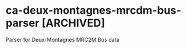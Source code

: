 ca-deux-montagnes-mrcdm-bus-parser [ARCHIVED]
==================================

Parser for Deux-Montagnes MRC2M Bus data
